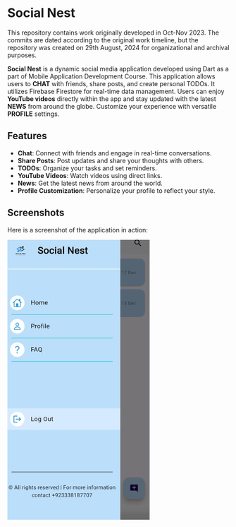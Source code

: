 # Social Nest
This repository contains work originally developed in Oct-Nov 2023. The commits are dated according to the original work timeline, but the repository was created on 29th August, 2024 for organizational and archival purposes.

**Social Nest** is a dynamic social media application developed using Dart as a part of Mobile Application Development Course. This application allows users to **CHAT** with friends, share posts, and create personal TODOs. It utilizes Firebase Firestore for real-time data management. Users can enjoy **YouTube videos** directly within the app and stay updated with the latest **NEWS** from around the globe. Customize your experience with versatile **PROFILE** settings.

## Features

- **Chat**: Connect with friends and engage in real-time conversations.
- **Share Posts**: Post updates and share your thoughts with others.
- **TODOs**: Organize your tasks and set reminders.
- **YouTube Videos**: Watch videos using direct links.
- **News**: Get the latest news from around the world.
- **Profile Customization**: Personalize your profile to reflect your style.

## Screenshots

Here is a screenshot of the application in action:

![Demo](images/demo1.PNG)
